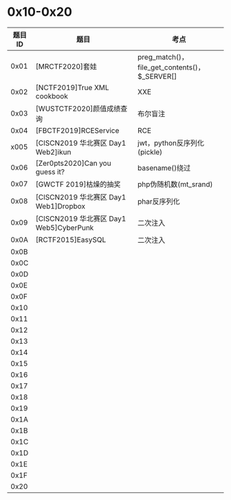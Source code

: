 

# 0x10-0x20

| 题目ID | 题目                                    | 考点                                          |
| ------ | --------------------------------------- | --------------------------------------------- |
| 0x01   | [MRCTF2020]套娃                         | preg_match()，file_get_contents()，$_SERVER[] |
| 0x02   | [NCTF2019]True XML cookbook             | XXE                                           |
| 0x03   | [WUSTCTF2020]颜值成绩查询               | 布尔盲注                                      |
| 0x04   | [FBCTF2019]RCEService                   | RCE                                           |
| x005   | [CISCN2019 华北赛区 Day1 Web2]ikun      | jwt，python反序列化(pickle)                   |
| 0x06   | [Zer0pts2020]Can you guess it?          | basename()绕过                                |
| 0x07   | [GWCTF 2019]枯燥的抽奖                  | php伪随机数(mt_srand)                         |
| 0x08   | [CISCN2019 华北赛区 Day1 Web1]Dropbox   | phar反序列化                                  |
| 0x09   | [CISCN2019 华北赛区 Day1 Web5]CyberPunk | 二次注入                                      |
| 0x0A   | [RCTF2015]EasySQL                       | 二次注入                                      |
| 0x0B   |                                         |                                               |
| 0x0C   |                                         |                                               |
| 0x0D   |                                         |                                               |
| 0x0E   |                                         |                                               |
| 0x0F   |                                         |                                               |
| 0x10   |                                         |                                               |
| 0x11   |                                         |                                               |
| 0x12   |                                         |                                               |
| 0x13   |                                         |                                               |
| 0x14   |                                         |                                               |
| 0x15   |                                         |                                               |
| 0x16   |                                         |                                               |
| 0x17   |                                         |                                               |
| 0x18   |                                         |                                               |
| 0x19   |                                         |                                               |
| 0x1A   |                                         |                                               |
| 0x1B   |                                         |                                               |
| 0x1C   |                                         |                                               |
| 0x1D   |                                         |                                               |
| 0x1E   |                                         |                                               |
| 0x1F   |                                         |                                               |
| 0x20   |                                         |                                               |



